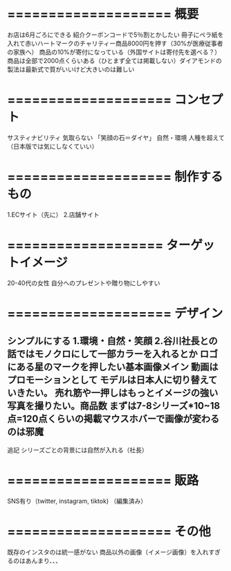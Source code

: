 ====================
概要
====================
お店は6月ごろにできる
紹介クーポンコードで5％割とかしたい
冊子にペラ紙を入れて赤いハートマークのチャリティー商品8000円を押す（30%が医療従事者の家族へ）
商品の10%が寄付になっている（外国サイトは寄付先を選べる？）
商品は全部で2000点くらいある（ひとまず全ては掲載しない）ダイアモンドの製法は最新式で質がいいけど大きいのは難しい



====================
コンセプト
====================
サスティナビリティ
気取らない
「笑顔の石＝ダイヤ」
自然・環境
人種を超えて（日本版では気にしなくていい）



====================
制作するもの
====================
1.ECサイト（先に）
2.店舗サイト



===================
ターゲットイメージ
====================
20-40代の女性
自分へのプレゼントや贈り物にしやすい



====================
デザイン
====================
シンプルにする
1.環境・自然・笑顔
2.谷川社長との話ではモノクロにして一部カラーを入れるとか
ロゴにある星のマークを押したい基本画像メイン
動画はプロモーションとして
モデルは日本人に切り替えていきたい。
売れ筋や一押しはもっとイメージの強い写真を撮りたい。商品数
まずは7-8シリーズ*10~18点=120点くらいの掲載マウスホバーで画像が変わるのは邪魔
----
追記
シリーズごとの背景には自然が入れる（社長）



====================
販路
====================
SNS有り（twitter, instagram, tiktok) （編集済み） 



====================
その他
====================
既存のインスタのは統一感がない
商品以外の画像（イメージ画像）を入れすぎるのはあんまり、、、


